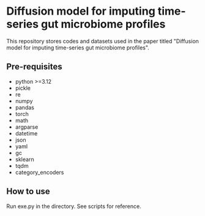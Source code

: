 # Diffusion model for imputing time-series gut microbiome profiles

This repository stores codes and datasets used in the paper titled "Diffusion model for imputing time-series gut microbiome profiles".

## Pre-requisites

+ python >=3.12
+ pickle
+ re
+ numpy
+ pandas
+ torch
+ math
+ argparse
+ datetime
+ json
+ yaml
+ gc
+ sklearn
+ tqdm
+ category_encoders

## How to use

Run exe.py in the directory. See scripts for reference.


